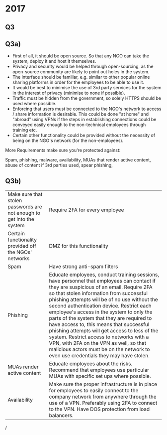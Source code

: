 
# 2017

## Q3

## Q3a)

* First of all, it should be open source. So that any NGO can take the system, deploy it and host it themselves.
* Privacy and security would be helped through open-sourcing, as the open-source community are likely to point out holes in the system.
* The interface should be familiar, e.g. similar to other popular online sharing platforms in order for the employees to be able to use it.
* It would be best to minimise the use of 3rd party services for the system in the interest of privacy (minimise to none if possible).
* Traffic must be hidden from the government, so solely HTTPS should be used where possible.
* Enforcing that users must be connected to the NGO's network to access / share information is desirable. This could be done "at home" and "abroad" using VPNs if the steps in establishing connections could be conveyed easily enough to the non-technical employees through training etc.
* Certain other functionality could be provided without the necessity of being on the NGO's network (for the non-employees).

More Requirements make sure you're protected against:

Spam, phishing, malware, availability,
MUAs that render active content,
abuse of content if 3rd parties used,
spear phishing,

## Q3b)

|||
|---|---|
|Make sure that stolen passwords are not enough to get into the system | Require 2FA for every employee |
|Certain functionality provided off the NGOs' networks | DMZ for this functionality |
|Spam |Have strong anti-spam filters|
|Phishing | Educate employees, conduct training sessions, have personnel that employees can contact if they are suspicious of an email. Require 2FA so that stolen information from successful phishing attempts will be of no use without the second authentication device. Restrict each employee's access in the system to only the parts of the system that they are required to have access to, this means that successful phishing attempts will get access to less of the system. Restrict access to networks with a VPN, with 2FA on the VPN as well, so that malicious actors must be on the network to even use credentials they may have stolen.|
|MUAs render active content| Educate employees about the risks. Recommend that employees use particular MUAs with specific set ups where possible. |
|Availability| Make sure the proper infrastructure is in place for employees to easily connect to the company network from anywhere through the use of a VPN. Preferably using 2FA to connect to the VPN. Have DOS protection from load balancers.|

/

